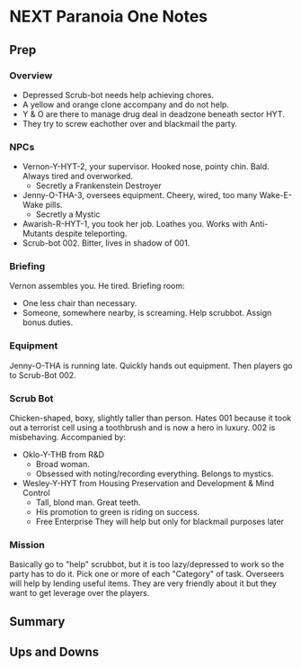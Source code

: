 # NEXT Paranoia One Notes

## Prep

### Overview

- Depressed Scrub-bot needs help achieving chores.
- A yellow and orange clone accompany and do not help.
- Y & O are there to manage drug deal in deadzone beneath sector HYT.
- They try to screw eachother over and blackmail the party.

### NPCs

- Vernon-Y-HYT-2, your supervisor. Hooked nose, pointy chin. Bald. Always tired and overworked.
  - Secretly a Frankenstein Destroyer
- Jenny-O-THA-3, oversees equipment. Cheery, wired, too many Wake-E-Wake pills.
  - Secretly a Mystic
- Awarish-R-HYT-1, you took her job. Loathes you. Works with Anti-Mutants despite teleporting.
- Scrub-bot 002. Bitter, lives in shadow of 001.

### Briefing

Vernon assembles you. He tired.
Briefing room:

- One less chair than necessary.
- Someone, somewhere nearby, is screaming.
  Help scrubbot. Assign bonus duties.

### Equipment

Jenny-O-THA is running late. Quickly hands out equipment. Then players go to Scrub-Bot 002.

### Scrub Bot

Chicken-shaped, boxy, slightly taller than person. Hates 001 because it took out a terrorist cell using a toothbrush and is now a hero in luxury.
002 is misbehaving. Accompanied by:

- Oklo-Y-THB from R&D
  - Broad woman.
  - Obsessed with noting/recording everything. Belongs to mystics.
- Wesley-Y-HYT from Housing Preservation and Development & Mind Control
  - Tall, blond man. Great teeth.
  - His promotion to green is riding on success.
  - Free Enterprise
    They will help but only for blackmail purposes later

### Mission

Basically go to "help" scrubbot, but it is too lazy/depressed to work so the party has to do it.
Pick one or more of each "Category" of task. Overseers will help by lending useful items.
They are very friendly about it but they want to get leverage over the players.

## Summary

## Ups and Downs
